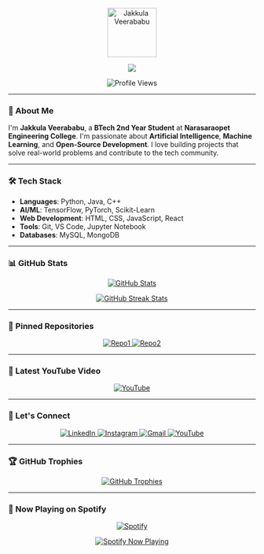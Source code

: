<p align="center">
  <a href="https://github.com/Jakkulaveerababu">
    <img src="https://i.imgur.com/3QZQZ9x.png" alt="Jakkula Veerababu" width="100" height="100" />
  </a>
</p>

<p align="center">
  <!-- Typing Animation -->
  <a href="https://github.com/DenverCoder1/readme-typing-svg">
    <img src="https://readme-typing-svg.demolab.com/?lines=Welcome+to+my+GitHub+Profile!;BTech+2nd+Year+Student;At+Narasaraopet+Engineering+College;AI+and+Tech+Enthusiast;Open-Source+Contributor&font=Fira+Code&center=true&width=440&height=45&color=f75c7e&vCenter=true&pause=1000&size=22" />
  </a>
</p>

<p align="center">
  <!-- Profile Views Counter -->
  <img src="https://visitcount.itsvg.in/api?id=Jakkulaveerababu&label=Profile%20Views&color=12&icon=5&pretty=true" alt="Profile Views" />
</p>

---

### 👋 About Me

I'm **Jakkula Veerababu**, a **BTech 2nd Year Student** at **Narasaraopet Engineering College**. I'm passionate about **Artificial Intelligence**, **Machine Learning**, and **Open-Source Development**. I love building projects that solve real-world problems and contribute to the tech community.

---

### 🛠️ Tech Stack

- **Languages**: Python, Java, C++
- **AI/ML**: TensorFlow, PyTorch, Scikit-Learn
- **Web Development**: HTML, CSS, JavaScript, React
- **Tools**: Git, VS Code, Jupyter Notebook
- **Databases**: MySQL, MongoDB

---

### 📊 GitHub Stats

<p align="center">
  <!-- GitHub Stats -->
  <a href="https://github.com/anuraghazra/github-readme-stats">
    <img src="https://github-readme-stats.vercel.app/api?username=Jakkulaveerababu&show_icons=true&theme=radical" alt="GitHub Stats" />
  </a>
</p>

<p align="center">
  <!-- GitHub Streak Stats -->
  <a href="https://github.com/DenverCoder1/github-readme-streak-stats">
    <img src="https://github-readme-streak-stats.herokuapp.com/?user=Jakkulaveerababu&theme=radical" alt="GitHub Streak Stats" />
  </a>
</p>

---

### 📌 Pinned Repositories

<p align="center">
  <!-- Pinned Repositories -->
  <a href="https://github.com/Jakkulaveerababu/repo1">
    <img src="https://github-readme-stats.vercel.app/api/pin/?username=Jakkulaveerababu&repo=repo1&theme=radical" alt="Repo1" />
  </a>
  <a href="https://github.com/Jakkulaveerababu/repo2">
    <img src="https://github-readme-stats.vercel.app/api/pin/?username=Jakkulaveerababu&repo=repo2&theme=radical" alt="Repo2" />
  </a>
</p>

---

### 🎥 Latest YouTube Video

<p align="center">
  <!-- YouTube Video Embed -->
  <a href="https://youtube.com/@theflash9z?si=z3o06EbUEvz2rEF6">
    <img src="https://img.shields.io/badge/YouTube-FF0000?style=for-the-badge&logo=youtube&logoColor=white" alt="YouTube" />
  </a>
</p>

---

### 💬 Let's Connect

<p align="center">
  <!-- Social Media Links -->
  <a href="https://www.linkedin.com/in/jakkula-veerababu-b56660301">
    <img src="https://img.shields.io/badge/LinkedIn-0077B5?style=for-the-badge&logo=linkedin&logoColor=white" alt="LinkedIn" />
  </a>
  <a href="https://www.instagram.com/theflash9z">
    <img src="https://img.shields.io/badge/Instagram-E4405F?style=for-the-badge&logo=instagram&logoColor=white" alt="Instagram" />
  </a>
  <a href="mailto:squadpanda447@gmail.com">
    <img src="https://img.shields.io/badge/Gmail-D14836?style=for-the-badge&logo=gmail&logoColor=white" alt="Gmail" />
  </a>
  <a href="https://youtube.com/@theflash9z?si=z3o06EbUEvz2rEF6">
    <img src="https://img.shields.io/badge/YouTube-FF0000?style=for-the-badge&logo=youtube&logoColor=white" alt="YouTube" />
  </a>
</p>

---

### 🏆 GitHub Trophies

<p align="center">
  <!-- GitHub Trophies -->
  <a href="https://github.com/ryo-ma/github-profile-trophy">
    <img src="https://github-profile-trophy.vercel.app/?username=Jakkulaveerababu&theme=onedark" alt="GitHub Trophies" />
  </a>
</p>

---

### 🎵 Now Playing on Spotify

<p align="center">
  <!-- Spotify Now Playing -->
  <a href="https://open.spotify.com/playlist/4ZUfdg1LU5tHVSsDsAq6Bq?si=pUINN36lQQqF0-e7ax6fJA&pi=no1uDAt0Q_2oo">
    <img src="https://img.shields.io/badge/Spotify-1ED760?style=for-the-badge&logo=spotify&logoColor=white" alt="Spotify" />
  </a>
</p>

<p align="center">
  <a href="https://open.spotify.com/playlist/4ZUfdg1LU5tHVSsDsAq6Bq?si=pUINN36lQQqF0-e7ax6fJA&pi=no1uDAt0Q_2oo">
    <img src="https://spotify-github-profile.vercel.app/api/view?uid=@theflash9z2&cover_image=true&theme=novatorem" alt="Spotify Now Playing" />
  </a>
</p>
